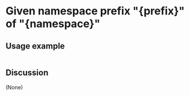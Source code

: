 
Given namespace prefix "{prefix}" of "{namespace}"
=============================================================================================================

Usage example
-------------

```
```

Discussion
----------

(None)